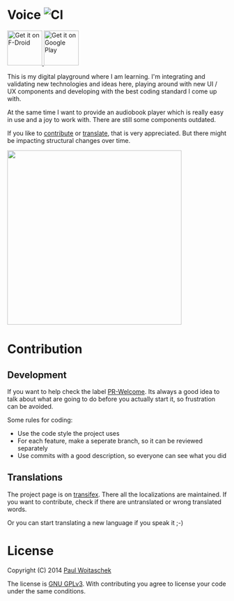 Voice ![CI](https://github.com/PaulWoitaschek/Voice/actions/workflows/main.yml/badge.svg)
=======================

<a href="https://f-droid.org/packages/de.ph1b.audiobook/">
  <img alt="Get it on F-Droid"
       height="80"
       src="https://f-droid.org/badge/get-it-on.png" />
</a>
<a href="https://play.google.com/store/apps/details?id=de.ph1b.audiobook">
  <img alt="Get it on Google Play"
       height="80"
       src="https://play.google.com/intl/en_us/badges/images/generic/en_badge_web_generic.png" />
</a>

This is my digital playground where I am learning. I'm integrating and validating new technologies and ideas here, playing around with new UI / UX components and developing with the best coding standard I come up with.

At the same time I want to provide an audiobook player which is really easy in use and a joy to work with.
There are still some components outdated.

If you like to [contribute](#contrib) or [translate](#trans), that is very appreciated. But there might be impacting structural changes over time.

<a href="https://play.google.com/store/apps/details?id=voice.audiobook"><img src="https://github.com/PaulWoitaschek/Voice/blob/main/Images/front.png" width="400" ></a>

# <a name="contrib">Contribution</a>

## Development

If you want to help check the label [PR-Welcome](https://github.com/PaulWoitaschek/Voice/issues?q=is%3Aopen+is%3Aissue+label%3A%22PR+welcome%22).
Its always a good idea to talk about what are going to do before you actually start it, so frustration can be avoided.

Some rules for coding:
* Use the code style the project uses
* For each feature, make a seperate branch, so it can be reviewed separately
* Use commits with a good description, so everyone can see what you did

## <a name="trans">Translations</a>
The project page is on [transifex](https://www.transifex.com/PaulWoitaschek/voice/). There all the localizations are maintained. If you want to contribute, check if there are untranslated or wrong translated words.

Or you can start translating a new language if you speak it ;-)

# License
Copyright (C) 2014 [Paul Woitaschek](http://www.paul-woitaschek.de/)

The license is [GNU GPLv3](https://github.com/PaulWoitaschek/Voice/blob/main/LICENSE.md). With contributing you agree to license your code under the same conditions.
